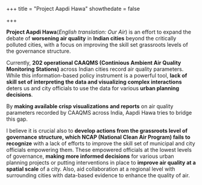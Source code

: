 +++
title = "Project Aapdi Hawa"
showthedate = false

+++


**Project Aapdi Hawa**(*English translation: Our Air*) is an effort to expand the debate of **worsening air quality** in **Indian cities** beyond the critically polluted cities, with a focus on improving the skill set grassroots levels of the governance structure.

Currently, **202 operational CAAQMS (Continious Ambient Air Quality Monitoring Stations)** across Indian cities record air quality parameters. While this information-based policy instrument is a powerful tool, **lack of skill set of interpreting the data and visualizing complex interactions** deters us and city officials to use the data for various **urban planning decisions**.

By **making available crisp visualizations and reports** on air quality parameters recorded by CAAQMS across India, Aapdi Hawa tries to bridge this gap.

I believe it is crucial also to **develop actions from the grassroots level of governance structure, which NCAP (National Clean Air Program) fails to recognize** with a lack of efforts to improve the skill set of municipal and city officials empowering them. These empowered officials at the lowest levels of governance, **making more informed decisions** for various urban planning projects or putting interventions in place to **improve air quality at a spatial scale** of a city. Also, aid collaboration at a regional level with surrounding cities with data-based evidence to enhance the quality of air.

